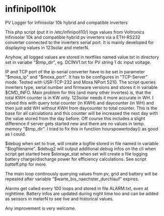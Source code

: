 # infinipoll10k
PV Logger for Infinisolar 10k hybrid and compatible inverters

This php script (put it in /etc/infinipoll10/) logs values from Voltronics Infinisolar 10k and compatible hybrid pv inverters via a ETH-RS232 converter connected to the inverters serial port. It is mainly developed for displaying values in 123solar and meterN.

Anyhow, all logged values are stored in textfiles named value.txt in directory set in variabe "$tmp_dir", eg. DCINV1.txt for PV string 1 dc input voltage.

IP and TCP port of the ip-serial converter have to be set in parameter "$moxa_ip" and "$moxa_port". It has to be configures in "TCP-Server" mode. Tested with USR-TCP-232 and Moxa NPort 5210.
The script queries inverters type, serial number and firmware versions and stores it in variable $CMD_INFO.
Main problem for this (and many other invertes) is, that the total KWH counter is in KW only. 123solar needs it more accurate in WH. I solved this with query total counter (in KWH) and daycounter (in WH) and then just add WH without KWH from daycounter to total counter. This is the base for all calculations and this counter will be increased the next day with the value stored from the day before. Off course this includes a slight difference if server gets started new and there are no values in temp. memory "$tmp_dir".
I tried to fix this in function hourspowertoday() as good as I could.

$debug when set to true, will create a logfile stored in file named in variable "$logfilename".
$debug2 will output additional debug infos on the cli when script get started here
$storage_stat when set will create a file logging battery charge/discharge power for efficiency calculations. See script batteff.php for more.

The main loop continously querying values from pv, grid and battery will be repeated after variable "$warte_bis_naechster_durchlauf" expires.

Alarms get called every 100 loops and stored in file ALARM.txt, even at nighttime. Battery infos are updated during night time too and can be added as sensors in meterN to see live and historical values.

Any improvement is very welcome.
